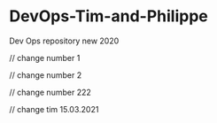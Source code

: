 # DevOps-Tim-and-Philippe
Dev Ops repository new 2020

// change number 1

// change number 2


// change number 222

// change tim 15.03.2021 